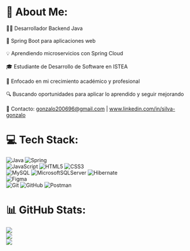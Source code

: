 # 💫 About Me:
👨‍💻 Desarrollador Backend Java<br><br>🌱 Spring Boot para aplicaciones web<br><br>💡 Aprendiendo microservicios con Spring Cloud<br><br>🎓 Estudiante de Desarrollo de Software en ISTEA<br><br>🚀 Enfocado en mi crecimiento académico y profesional<br><br>🔍 Buscando oportunidades para aplicar lo aprendido y seguir mejorando<br><br>📩 Contacto: gonzalo200696@gmail.com | www.linkedin.com/in/silva-gonzalo


# 💻 Tech Stack:
![Java](https://img.shields.io/badge/java-%23ED8B00.svg?style=for-the-badge&logo=openjdk&logoColor=white) ![Spring](https://img.shields.io/badge/spring-%236DB33F.svg?style=for-the-badge&logo=spring&logoColor=white)</br>
![JavaScript](https://img.shields.io/badge/javascript-%23323330.svg?style=for-the-badge&logo=javascript&logoColor=%23F7DF1E) ![HTML5](https://img.shields.io/badge/html5-%23E34F26.svg?style=for-the-badge&logo=html5&logoColor=white) ![CSS3](https://img.shields.io/badge/css3-%231572B6.svg?style=for-the-badge&logo=css3&logoColor=white)</br>
![MySQL](https://img.shields.io/badge/mysql-4479A1.svg?style=for-the-badge&logo=mysql&logoColor=white) ![MicrosoftSQLServer](https://img.shields.io/badge/Microsoft%20SQL%20Server-CC2927?style=for-the-badge&logo=microsoft%20sql%20server&logoColor=white) ![Hibernate](https://img.shields.io/badge/Hibernate-59666C?style=for-the-badge&logo=Hibernate&logoColor=white)</br>
![Figma](https://img.shields.io/badge/figma-%23F24E1E.svg?style=for-the-badge&logo=figma&logoColor=white)</br>
![Git](https://img.shields.io/badge/git-%23F05033.svg?style=for-the-badge&logo=git&logoColor=white) ![GitHub](https://img.shields.io/badge/github-%23121011.svg?style=for-the-badge&logo=github&logoColor=white) ![Postman](https://img.shields.io/badge/Postman-FF6C37?style=for-the-badge&logo=postman&logoColor=white)
# 📊 GitHub Stats:
![](https://github-readme-stats.vercel.app/api?username=GonzaloSDN&theme=dark&hide_border=false&include_all_commits=false&count_private=false)<br/>
![](https://github-readme-streak-stats.herokuapp.com/?user=GonzaloSDN&theme=dark&hide_border=false)<br/>
![](https://github-readme-stats.vercel.app/api/top-langs/?username=GonzaloSDN&theme=dark&hide_border=false&include_all_commits=true&count_private=true&layout=compact)

<!-- Proudly created with GPRM ( https://gprm.itsvg.in ) -->
